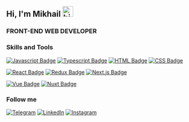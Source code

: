 ## Hi, I'm Mikhail <img src="https://user-images.githubusercontent.com/1303154/88677602-1635ba80-d120-11ea-84d8-d263ba5fc3c0.gif" width="28px" height="28px" alt="hi">

### FRONT-END WEB DEVELOPER

### Skills and Tools
[![Javascript Badge](https://img.shields.io/badge/-Javascript-F0DB4F?style=for-the-badge&labelColor=black&logo=javascript&logoColor=F0DB4F)](#) 
[![Typescript Badge](https://img.shields.io/badge/-Typescript-007acc?style=for-the-badge&labelColor=black&logo=typescript&logoColor=007acc)](#) 
[![HTML Badge](https://img.shields.io/badge/-HTML-E34F26?style=for-the-badge&labelColor=black&logo=html5&logoColor=E34F26)](#) 
[![CSS Badge](https://img.shields.io/badge/-CSS|SCSS-c76494?style=for-the-badge&labelColor=black&logo=sass&logoColor=c76494)](#) 

[![React Badge](https://img.shields.io/badge/-React-61DBFB?style=for-the-badge&labelColor=black&logo=react&logoColor=61DBFB)](#) 
[![Redux Badge](https://img.shields.io/badge/-Redux-784cbd?style=for-the-badge&labelColor=black&logo=redux&logoColor=784cbd)](#) 
[![Next.js Badge](https://img.shields.io/badge/-Next.js-f7f7f7?style=for-the-badge&labelColor=black&logo=Next.js&logoColor=f7f7f7)](#) 

[![Vue Badge](https://img.shields.io/badge/-Vue.js-4FC08D?style=for-the-badge&labelColor=black&logo=vuedotjs&logoColor=4FC08D)](#) 
[![Nuxt Badge](https://img.shields.io/badge/-Nuxt.js-222222?style=for-the-badge&labelColor=black&logo=Nuxt.js&logoColor=4FC08D)](#) 

### Follow me
[![Telegram](https://img.shields.io/badge/-Telegram-090909?style=for-the-badge&logo=telegram&logoColor=27A0D9)](https://t.me/just_Mikhail)
[![LinkedIn](https://img.shields.io/badge/-LinkedIn-090909?style=for-the-badge&logo=linkedin&logoColor=007BB6)](https://www.linkedin.com/in/mikhail-sitnikov)
[![Instagram](https://img.shields.io/badge/-Instagram-090909?style=for-the-badge&logo=instagram&logoColor=B4068E)](https://www.instagram.com/michaelboyhood)
